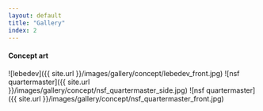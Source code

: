 ```yaml
---
layout: default
title: "Gallery"
index: 2
---
```


#### Concept art
![lebedev]({{ site.url }}/images/gallery/concept/lebedev_front.jpg)
![nsf quartermaster]({{ site.url }}/images/gallery/concept/nsf_quartermaster_side.jpg)
![nsf quartermaster]({{ site.url }}/images/gallery/concept/nsf_quartermaster_front.jpg)
